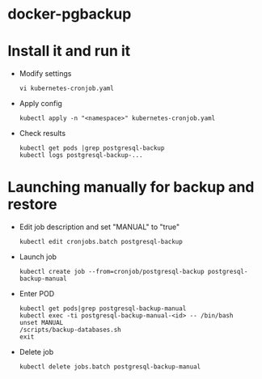 # docker-pgbackup

# Install it and run it

 * Modify settings
   ```
   vi kubernetes-cronjob.yaml
   ```
 * Apply config
   ```
   kubectl apply -n "<namespace>" kubernetes-cronjob.yaml
   ```
 * Check results
   ```
   kubectl get pods |grep postgresql-backup
   kubectl logs postgresql-backup-...
   ```

# Launching manually for backup and restore

* Edit job description and set "MANUAL" to "true"
  ```
  kubectl edit cronjobs.batch postgresql-backup
  ```
* Launch job
  ```
  kubectl create job --from=cronjob/postgresql-backup postgresql-backup-manual
  ```
* Enter POD
  ```
  kubectl get pods|grep postgresql-backup-manual
  kubectl exec -ti postgresql-backup-manual-<id> -- /bin/bash
  unset MANUAL
  /scripts/backup-databases.sh
  exit
  ```
* Delete job
  ```
  kubectl delete jobs.batch postgresql-backup-manual
  ```
